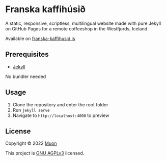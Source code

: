 # Franska kaffihúsið

A static, responsive, scriptless, multilingual website made with pure Jekyll on GitHub Pages for a remote coffeeshop in the Westfjords, Iceland.

Available on [franska-kaffihusid.is](https://www.franska-kaffihusid.is/)

## Prerequisites

- [Jekyll](https://jekyllrb.com/docs/installation/)

No bundler needed

## Usage

1. Clone the repository and enter the root folder
2. Run `jekyll serve`
3. Navigate to `http://localhost:4000` to preview

## License

Copyright © 2022 [Muon](https://gitea.muon.host/muon)

This project is [GNU AGPLv3](LICENSE.md) licensed.
